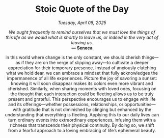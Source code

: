 <h1 align="center">Stoic Quote of the Day</h1>
<p align="center"><em><!--date-start-->Tuesday, April 08, 2025<!--date-end--></em></p>
<p align="center">
    <em><!--START_SECTION:quote-text-->
We ought frequently to remind ourselves that we must love the things of this life as we would what is shortly to leave us, or indeed in the very act of leaving us.
<!--END_SECTION:quote-text--></em><br>
    <strong>— <!--START_SECTION:quote-author-->
Seneca
<!--END_SECTION:quote-author--></strong>
</p>

<p align="center" style="max-width:600px;margin:0 auto;">
<!--START_SECTION:quote-interpretation-->
In this world where change is the only constant, we should cherish things—as if they are on the verge of slipping away—to cultivate a deeper appreciation for their temporary presence. Instead of anxiously clutching what we hold dear, we can embrace a mindset that fully acknowledges the impermanence of all life experiences. Picture the joy of savoring a sunset: knowing it will soon disappear makes its colors even more vibrant and cherished. Similarly, when sharing moments with loved ones, focusing on the thought that each interaction could be fleeting allows us to be truly present and grateful. This perspective encourages us to engage with life and its offerings—whether possessions, relationships, or opportunities—with gratitude that is not diminished by clinging but enhanced by the understanding that everything is fleeting. Applying this to our daily lives can turn ordinary events into extraordinary experiences, infusing them with a richness that transcends their physical continuity. By doing so, we shift from a fearful approach to a loving embracing of life’s ephemeral beauty.
<!--END_SECTION:quote-interpretation-->
</p>
